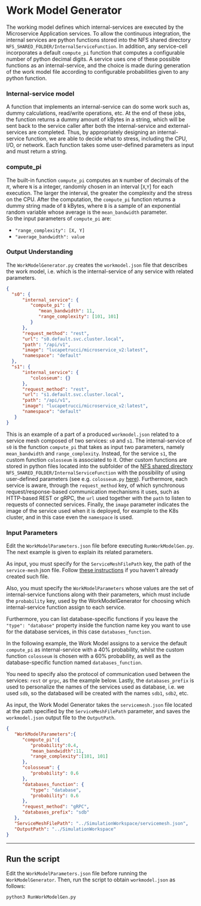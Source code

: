 # Work Model Generator

The working model defines which internal-services are executed by the Microservice Application services. To allow the continuous integration, the internal services are python functions stored into the NFS shared directory `NFS_SHARED_FOLDER/InternalServiceFunction`. In addition, any service-cell incorporates a default `compute_pi` function that computes a configurable number of python decimal digits. A service uses one of these possible functions as an internal-service, and the choice is made during generation of the work model file according to configurable probabilities given to any python function.

### Internal-service model
A function that implements an internal-service can do some work such as, dummy calculations, read/write operations, etc. At the end of these jobs, the function returns a dummy amount of kBytes in a string, which will be sent back to the service caller after both the internal-service and external-services are completed.
Thus, by appropriately designing an internal-service function, we are able to decide what to stress, including the CPU, I/O, or network. 
Each function takes some user-defined parameters as input and must return a string.  

### compute_pi
The built-in function `compute_pi` computes an `N` number of decimals of the *π*, where `N` is a integer, randomly chosen in an interval [`X`,`Y`] for each execution. The larger the interval, the greater the complexity and the stress on the CPU. After the computation, the `compute_pi` function returns a dummy string made of `B` kBytes, where `B` is a sample of an exponential random variable whose average is the `mean_bandwidth` parameter.    
So the input parameters of `compute_pi` are:
- `"range_complexity": [X, Y]`  
- `"average_bandwidth": value`
    
### Output Understanding
The `WorkModelGenerator.py` creates the `workmodel.json` file that describes the work model, i.e. which is the internal-service of any service with related parameters.

```json
{
  "s0": {
      "internal_service": {
         "compute_pi": { 
            "mean_bandwidth": 11,
            "range_complexity": [101, 101]
         }
      },
      "request_method": "rest",
      "url": "s0.default.svc.cluster.local",
      "path": "/api/v1",
      "image": "lucapetrucci/microservice_v2:latest",
      "namespace": "default"
  },
  "s1": {
      "internal_service": {
         "colosseum": {}
      },
      "request_method": "rest",
      "url": "s1.default.svc.cluster.local",
      "path": "/api/v1",
      "image": "lucapetrucci/microservice_v2:latest",
      "namespace": "default"
   }
}
```

This is an example of a part of a produced `workmodel.json` related to a service mesh composed of two services: `s0` and `s1`. The internal-service of `s0` is the function `compute_pi` that takes as input two parameters, namely `mean_bandwidth` and `range_complexity`. 
Instead, for the service `s1`, the custom function `colosseum` is associated to it.
Other custom functions are stored in python files located into the subfolder of the [NFS shared directory](/Docs/NFSConfig.md) `NFS_SHARED_FOLDER/InternalServiceFunction` with the possibility of using user-defined parameters (see e.g. `colosseum.py` [here](/Docs/MicroserviceModel.md#Custom-Functions)). 
Furthermore, each service is aware, through the `request_method` key, of which synchronous request/response-based communication mechanisms it uses, such as HTTP-based REST or gRPC, the `url` used together with the `path` to listen to requests of connected services.
Finally, the `image` parameter indicates the image of the service used when it is deployed, for example to the K8s cluster, and in this case even the `namespace` is used.


### Input Parameters
Edit the `WorkModelParameters.json` file before executing `RunWorkModelGen.py`. The next example is given to explain its related parameters. 

As input, you must specify for the `ServiceMeshFilePath` key, the path of the `service-mesh` json file. Follow [these instructions](/ServiceMeshGenerator/README.md) if you haven't already created such file.

Also, you must specify the `WorkModelParameters` whose values are the set of internal-service functions along with their parameters, which must include the `probability` key, used by the WorkModelGenerator for choosing which internal-service function assign to each service.

Furthermore, you can list database-specific functions if you leave the `"type": "database"` property inside the function name key you want to use for the database services, in this case `databases_function`.

In the following example, the Work Model assigns to a service the default `compute_pi` as internal-service with a 40% probability, whilst the custom function `colosseum` is chosen with a 60% probability, as well as the database-specific function named `databases_function`.

You need to specify also the protocol of communication used between the services: `rest` or `grpc`, as the example below.
Lastly, the `databases_prefix` is used to personalize the names of the services used as database, i.e. we used `sdb`, so the databased will be created with the names `sdb1`, `sdb2`, etc.

As input, the Work Model Generator takes the `servicemesh.json` file located at the path specified by the `ServiceMeshFilePath` parameter, and saves the `workmodel.json` output file to the `OutputPath`.

```json
{
   "WorkModelParameters":{
      "compute_pi":{
         "probability":0.4,
         "mean_bandwidth":11,
         "range_complexity":[101, 101]
      },
      "colosseum": {
         "probability": 0.6
      },
      "databases_function": {
         "type": "database",
         "probability": 0.6
      },
      "request_method": "gRPC",
      "databases_prefix": "sdb"
   },
   "ServiceMeshFilePath": "../SimulationWorkspace/servicemesh.json",
   "OutputPath": "../SimulationWorkspace"
}
```

---
## Run the script
Edit the `WorkModelParameters.json` file before running the `WorkModelGenerator`. 
Then, run the script to obtain `workmodel.json` as follows:

```
python3 RunWorkModelGen.py
```